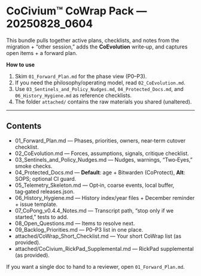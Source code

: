 # CoCivium™ CoWrap Pack — 20250828_0604

This bundle pulls together active plans, checklists, and notes from the migration + “other session,”
adds the **CoEvolution** write‑up, and captures open items + a forward plan.

**How to use**
1. Skim `01_Forward_Plan.md` for the phase view (P0–P3).
2. If you need the philosophy/operating model, read `02_CoEvolution.md`.
3. Use `03_Sentinels_and_Policy_Nudges.md`, `04_Protected_Docs.md`, and `06_History_Hygiene.md` as reference checklists.
4. The folder `attached/` contains the raw materials you shared (unaltered).

---

## Contents
- 01_Forward_Plan.md — Phases, priorities, owners, near‑term cutover checklist.
- 02_CoEvolution.md — Forces, assumptions, signals, critique checklist.
- 03_Sentinels_and_Policy_Nudges.md — Nudges, warnings, “Two‑Eyes,” smoke checks.
- 04_Protected_Docs.md — **Default**: age + Bitwarden (CoProtect), **Alt**: SOPS; optional CI guard.
- 05_Telemetry_Skeleton.md — Opt‑in, coarse events, local buffer, tag‑gated releases.json.
- 06_History_Hygiene.md — History index/year files + December reminder + issue template.
- 07_CoPong_v0.4.4_Notes.md — Transcript path, “stop only if we started,” tests to add.
- 08_Open_Questions.md — Items to resolve next.
- 09_Backlog_Priorities.md — P0–P3 list in one place.
- attached/CoWrap_Short_Checklist.md — Your short CoWrap list (as provided).
- attached/CoCivium_RickPad_Supplemental.md — RickPad supplemental (as provided).

If you want a single doc to hand to a reviewer, open `01_Forward_Plan.md`.

